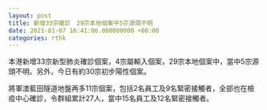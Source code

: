 ```yaml
---
layout: post
title: 新增33宗確診　29宗本地個案中5宗源頭不明
date: 2021-01-07 16:41:06.000000000 +08:00
categories: rthk
---
```


本港新增33宗新型肺炎確診個案，4宗屬輸入個案，29宗本地個案中，當中5宗源頭不明。另外，今日有約30宗初步陽性個案。

將軍澳藍田隧道地盤再多11宗個案，包括2名員工及9名緊密接觸者，全部也在檢疫中心確診，令群組累計27人，當中15名員工及12名緊密接觸者。
